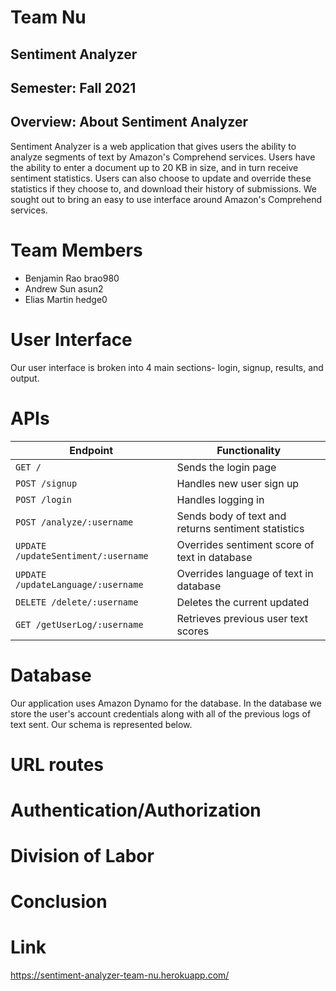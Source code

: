 # Team Nu

## Sentiment Analyzer

## Semester: Fall 2021

## Overview: About Sentiment Analyzer

Sentiment Analyzer is a web application that gives users the ability to analyze segments of text by Amazon's Comprehend services. Users have the ability to enter a document up to 20 KB in size, and in turn receive sentiment statistics. Users can also choose to update and override these statistics if they choose to, and download their history of submissions. We sought out to bring an easy to use interface around Amazon's Comprehend services.

# Team Members
* Benjamin Rao brao980
* Andrew Sun asun2
* Elias Martin hedge0 

# User Interface
Our user interface is broken into 4 main sections- login, signup, results, and output.
# APIs

| Endpoint | Functionality |
| --- | --- |
| ```GET /``` | Sends the login page |
| ```POST /signup``` | Handles new user sign up |
| ```POST /login``` | Handles logging in |
| ```POST /analyze/:username``` | Sends body of text and returns sentiment statistics |
| ```UPDATE /updateSentiment/:username ``` | Overrides sentiment score of text in database|
| ```UPDATE /updateLanguage/:username ``` | Overrides language of text in database|
| ```DELETE /delete/:username``` | Deletes the current updated |
| ```GET /getUserLog/:username``` | Retrieves previous user text scores |


# Database

Our application uses Amazon Dynamo for the database. In the database we store the user's account credentials along with all of the previous logs of text sent. Our schema is represented below.

# URL routes



# Authentication/Authorization 

# Division of Labor

# Conclusion

# Link

https://sentiment-analyzer-team-nu.herokuapp.com/
